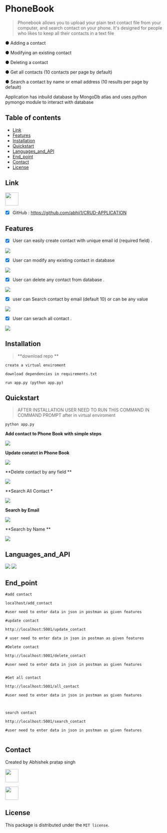 # PhoneBook

>Phonebook allows you to upload your plain text contact file from your computer, and search contact on your phone. It's designed
for people who likes to keep all their contacts in a text file

● Adding a contact <br />

● Modifying an existing contact  <br />

● Deleting a contact  <br />

● Get all contacts (10 contacts per page by default)  <br />

● Search a contact by name or email address (10 results per page by default)  <br />


Application has inbuild database by MongoDb atlas and uses python pymongo module to interact with database 


## Table of contents


* [Link](#Link)
* [Features](#Features)
* [Installation](#screenshots)
* [Quickstart](#Quickstart)
* [Languages_and_API](#Languages_and_API)
* [End_point](#End_point)
* [Contact](#contact)
* [License](#License)


## Link

<img src="https://avatars1.githubusercontent.com/u/9919?s=200&v=4" width="42" height="42">

- [X] GitHub : https://github.com/abhii1/CRUD-APPLICATION



## Features


- [X] User can easily create contact with unique email id (required field) .

<img src="https://user-images.githubusercontent.com/49953175/105624045-8493d500-5e44-11eb-9ff0-64dd65172f60.PNG" >



- [X] User can modify any existing contact in database 


<img src="https://user-images.githubusercontent.com/49953175/105623971-07686000-5e44-11eb-9266-2507e6fa0fb5.PNG" >



- [X] User can delete any contact from database .


<img src="https://user-images.githubusercontent.com/49953175/105623994-2f57c380-5e44-11eb-8e92-6faf6340c7ea.PNG" >


- [X] user can Search contact by email (default 10) or can be any value 


<img src="https://user-images.githubusercontent.com/49953175/105624015-48607480-5e44-11eb-95b8-84aa51fa8e25.PNG" >

- [X] User can serach all contact .

<img src="https://user-images.githubusercontent.com/49953175/105624031-6af28d80-5e44-11eb-9f88-bee2cb0ec1d5.PNG" >




## Installation

>  **download repo **

     
     
```
create a virtual enviroment 

download dependencies in requirements.txt

run app.py (python app.py)

```



## Quickstart

>AFTER INSTALLATION USER NEED TO RUN THIS COMMAND IN COMMAND PROMPT after in virtual enviroment 

```
python app.py

```




**Add contact  to Phone Book  with simple steps**
  

<img src="https://user-images.githubusercontent.com/49953175/105624972-e0159100-5e4b-11eb-9820-ea8442effcc7.gif" >


**Update conatct in Phone Book**





<img src="https://user-images.githubusercontent.com/49953175/105625041-50241700-5e4c-11eb-99c7-703bca82d622.mp4" >


**Delete contact by any field **




<img src="https://user-images.githubusercontent.com/49953175/95744370-cd1ded00-0cb0-11eb-8a34-55530cc33138.gif" >



**Search All Contact *

 



<img src="https://user-images.githubusercontent.com/49953175/95744913-ce034e80-0cb1-11eb-83e1-6c0a74e18c7c.gif" >


**Search by Email**



<img src="https://user-images.githubusercontent.com/49953175/95745492-cf814680-0cb2-11eb-8c5a-e6387124959f.gif" >


**Search by Name **




<img src="https://user-images.githubusercontent.com/49953175/95745682-24bd5800-0cb3-11eb-8b47-b81c1a9eab40.gif" >


                           

## Languages_and_API


<img src="https://miro.medium.com/max/2496/1*uYcRdZDho2AicwI9k84kpw.jpeg">



<img src="https://files.realpython.com/media/flask.3aee85149243.png">








## End_point

```
#add contact 
   
localhost/add_contact

#user need to enter data in json in postman as given features 

   ```
   
```
#update contact 

http://localhost:5001/update_contact 

# user need to enter data in json in postman as given features 

```

```
#Delete contact 

http://localhost:5001/delete_contact

#user need to enter data in json in postman as given features 


```

```
#Get all contact 

http://localhost:5001/all_contact

#user need to enter data in json in postman as given features



```

```
search contact 

http://localhost:5001/search_contact

#user need to enter data in json in postman as given features


```



## Contact


Created by Abhishek pratap singh

[<img src="https://cdns.iconmonstr.com/wp-content/assets/preview/2012/240/iconmonstr-linkedin-3.png" width="42" height="42">](https://www.linkedin.com/in/abhishek-pratap-singh-44a96816b/)

[<img src="https://9to5google.com/wp-content/uploads/sites/4/2016/08/gmail-logo.png?w=1280" width="42" height="42">](abhisheklumiamicro@gmail.com)


## License

This package is distributed under the `MIT license`.

